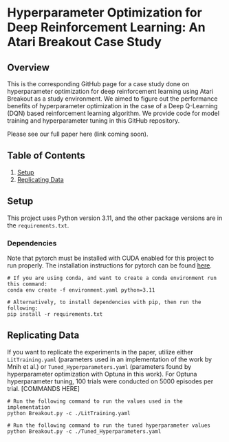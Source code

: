 # Hyperparameter Optimization for Deep Reinforcement Learning: An Atari Breakout Case Study

## Overview
This is the corresponding GitHub page for a case study done on hyperparameter optimization for deep reinforcement learning using Atari Breakout as a study environment. We aimed to figure out the performance benefits of hyperparameter optimization in the case of a Deep Q-Learning (DQN) based reinforcement learning algorithm. We provide code for model training and hyperparameter tuning in this GitHub repository.

Please see our full paper here (link coming soon).

## Table of Contents
1. [Setup](#setup)
2. [Replicating Data](#replicating-data)

## Setup

This project uses Python version 3.11, and the other package versions are in the `requirements.txt`.

### Dependencies
Note that pytorch must be installed with CUDA enabled for this project to run properly. The installation instructions for pytorch can be found [here](https://pytorch.org/get-started/locally/).
```
# If you are using conda, and want to create a conda environment run this command:
conda env create -f environment.yaml python=3.11

# Alternatively, to install dependencies with pip, then run the following:
pip install -r requirements.txt
```

## Replicating Data

If you want to replicate the experiments in the paper, utilize either `LitTraining.yaml` (parameters used in an implementation of the work by Mnih et al.)  or `Tuned_Hyperparameters.yaml` (parameters found by hyperparameter optimization with Optuna in this work). For Optuna hyperparameter tuning, 100 trials were conducted on 5000 episodes per trial.
[COMMANDS HERE]
```
# Run the following command to run the values used in the implementation
python Breakout.py -c ./LitTraining.yaml

# Run the following command to run the tuned hyperparameter values
python Breakout.py -c ./Tuned_Hyperparameters.yaml
```